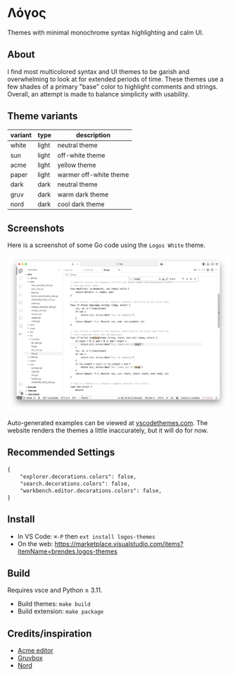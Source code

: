 # Λόγος

Themes with minimal monochrome syntax highlighting and calm UI.

## About

I find most multicolored syntax and UI themes to be garish and overwhelming to look at for extended periods of time.
These themes use a few shades of a primary "base" color to highlight comments and strings.
Overall, an attempt is made to balance simplicity with usability.

## Theme variants

| variant | type  | description                   |
| ------- | ----- | ----------------------------- |
| white   | light | neutral theme                 |
| sun     | light | off-white theme               |
| acme    | light | yellow theme                  |
| paper   | light | warmer off-white theme        |
| dark    | dark  | neutral theme                 |
| gruv    | dark  | warm dark theme               |
| nord    | dark  | cool dark theme               |

## Screenshots

Here is a screenshot of some Go code using the `Logos White` theme.

<img src="./assets/screenshot-go.png" alt="go code screenshot" width="800"/>

Auto-generated examples can be viewed at [vscodethemes.com](https://vscodethemes.com/e/brendes.logos-themes/logos-white).
The website renders the themes a little inaccurately, but it will do for now.

## Recommended Settings

```
{
    "explorer.decorations.colors": false,
    "search.decorations.colors": false,
    "workbench.editor.decorations.colors": false,
}
```

## Install
- In VS Code: `⌘-P` then `ext install logos-themes`
- On the web: https://marketplace.visualstudio.com/items?itemName=brendes.logos-themes

## Build

Requires vsce and Python ≥ 3.11.
- Build themes: `make build`
- Build extension: `make package`

## Credits/inspiration
- [Acme editor](https://en.wikipedia.org/wiki/Acme_%28text_editor%29)
- [Gruvbox](https://github.com/morhetz/gruvbox)
- [Nord](https://www.nordtheme.com)